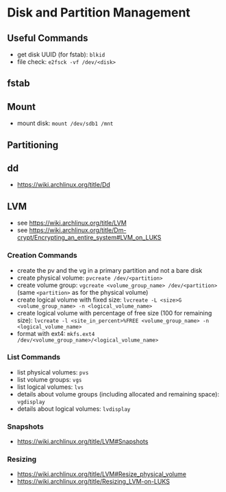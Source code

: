 # Disk and Partition Management

## Useful Commands
- get disk UUID (for fstab): `blkid`
- file check: `e2fsck -vf /dev/<disk>`

## fstab

## Mount
- mount disk: `mount /dev/sdb1 /mnt`

## Partitioning

## dd
- https://wiki.archlinux.org/title/Dd

## LVM
- see https://wiki.archlinux.org/title/LVM
- see https://wiki.archlinux.org/title/Dm-crypt/Encrypting_an_entire_system#LVM_on_LUKS

### Creation Commands
- create the pv and the vg in a primary partition and not a bare disk
- create physical volume: `pvcreate /dev/<partition>`
- create volume group: `vgcreate <volume_group_name> /dev/<partition>` (same `<partition>` as for the physical volume)
- create logical volume with fixed size: `lvcreate -L <size>G <volume_group_name> -n <logical_volume_name>`
- create logical volume with percentage of free size (100 for remaining size): `lvcreate -l <site_in_percent>%FREE <volume_group_name> -n <logical_volume_name>`
- format with ext4: `mkfs.ext4 /dev/<volume_group_name>/<logical_volume_name>`

### List Commands
- list physical volumes: `pvs`
- list volume groups: `vgs`
- list logical volumes: `lvs`
- details about volume groups (including allocated and remaining space): `vgdisplay`
- details about logical volumes: `lvdisplay`

### Snapshots
- https://wiki.archlinux.org/title/LVM#Snapshots

### Resizing
- https://wiki.archlinux.org/title/LVM#Resize_physical_volume
- https://wiki.archlinux.org/title/Resizing_LVM-on-LUKS
